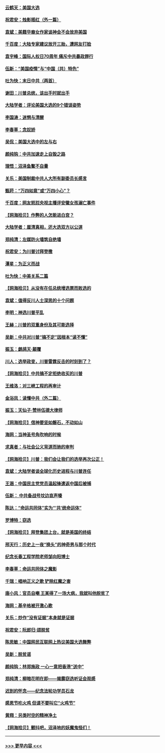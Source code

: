#### [云鹤天：美国大选](../pages/nsc993/n12615994.md?t=12130802) 
#### [祝君安：烛影摇红（外一篇）](../pages/nsc993/n12615975.md?t=12130802) 
#### [袁斌：美籍华裔女作家谈神会不会放弃美国](../pages/nsc993/n12615263.md?t=12130802) 
#### [千百度：大陆专家建议放开三胎，遭网友打脸](../pages/nsc993/n12614456.md?t=12130802) 
#### [袁宇峰：国际人权日70周年 痛斥中共暴政罪行](../pages/nsc993/n12611965.md?t=12130802) 
#### [伍新：“美国疫情”与“中国（共）特色”](../pages/nsc993/n12611463.md?t=12130802) 
#### [吐为快：末日中共（两首）](../pages/nsc993/n12611461.md?t=12130802) 
#### [谢田：川普总统，该出手时就出手](../pages/nsc993/n12610905.md?t=12130802) 
#### [大陆学者：评论美国大选的9个错误姿势](../pages/nsc993/n12609586.md?t=12130802) 
#### [李国涛：迷惘与清醒](../pages/nsc993/n12607532.md?t=12130802) 
#### [李春草：念奴娇](../pages/nsc993/n12607083.md?t=12130802) 
#### [吴侃：美国大选中的左与右](../pages/nsc993/n12607054.md?t=12130802) 
#### [颜纯钩：中共加速走上自毁之路](../pages/nsc993/n12606473.md?t=12130802) 
#### [理悟：沼泽鱼鳖不自量](../pages/nsc993/n12606454.md?t=12130802) 
#### [关乐：美国制裁中共人大所有副委员长感言](../pages/nsc993/n12606442.md?t=12130802) 
#### [甄莳：“万四如意”或“万四小心”？](../pages/nsc993/n12606091.md?t=12130802) 
#### [千百度：网友怒怼央视主播评安徽女孩溺亡事件](../pages/nsc993/n12605370.md?t=12130802) 
#### [【网海拾贝】作弊的人怎能进白宫？](../pages/nsc993/n12603546.md?t=12130802) 
#### [大陆学者：厘清真相，还大选双方以公道](../pages/nsc993/n12603475.md?t=12130802) 
#### [郑纯清：左媒防火墙筑自绝墙](../pages/nsc993/n12602226.md?t=12130802) 
#### [祝君安：为川普讨拜登檄](../pages/nsc993/n12602199.md?t=12130802) 
#### [潭星：为正义而战](../pages/nsc993/n12600926.md?t=12130802) 
#### [吐为快：中美关系二篇](../pages/nsc993/n12600908.md?t=12130802) 
#### [【网海拾贝】从没有在任总统增选票而败选的](../pages/nsc993/n12600435.md?t=12130802) 
#### [袁斌：值得反川人士深思的十个问题](../pages/nsc993/n12600332.md?t=12130802) 
#### [李明：神选川普平乱](../pages/nsc993/n12599751.md?t=12130802) 
#### [王赫：川普的双重身份及其可能选择](../pages/nsc993/n12599723.md?t=12130802) 
#### [吴新：中共对川普“搞不定”因根本“读不懂”](../pages/nsc993/n12599502.md?t=12130802) 
#### [振玉：鹧鸪天‧颠覆](../pages/nsc993/n12599494.md?t=12130802) 
#### [川人：选举政变，川普雷霆反击的时刻到了？](../pages/nsc993/n12599291.md?t=12130802) 
#### [【网海拾贝】中共搞不定拒绝收买的川普](../pages/nsc993/n12598955.md?t=12130802) 
#### [王维洛：对三峡工程的再审计](../pages/nsc993/n12598436.md?t=12130802) 
#### [金浴凤：读懂中共（外二篇）](../pages/nsc993/n12597943.md?t=12130802) 
#### [振玉：天仙子‧赞林伍德大律师](../pages/nsc993/n12597929.md?t=12130802) 
#### [【网海拾贝】信神要坚如磐石，不动如山](../pages/nsc993/n12597901.md?t=12130802) 
#### [海网：当神圣号角吹响的时候](../pages/nsc993/n12595891.md?t=12130802) 
#### [求真者：与社会公义背道而驰的审判](../pages/nsc993/n12595868.md?t=12130802) 
#### [【网海拾贝】川普：我们会让我们的选举再次公正！](../pages/nsc993/n12594930.md?t=12130802) 
#### [袁斌：大陆学者谈全球化历史进程与川普连任](../pages/nsc993/n12594690.md?t=12130802) 
#### [王涵：中国民主党党员温起锋遣返中国后被捕](../pages/nsc993/n12594540.md?t=12130802) 
#### [伍新： 中共备战号坟边哀声嚎](../pages/nsc993/n12593086.md?t=12130802) 
#### [陈达：“命运共同体”实为“‘共’统命运体”](../pages/nsc993/n12590865.md?t=12130802) 
#### [罗博特：窃选](../pages/nsc993/n12590619.md?t=12130802) 
#### [【网海拾贝】拜登集团上台，就是美国的终结](../pages/nsc993/n12589725.md?t=12130802) 
#### [邢天行：历史上一夜“换头”的神奇男与那个时代](../pages/nsc993/n12589424.md?t=12130802) 
#### [纪念长春工程学院老师邹向阳博士](../pages/nsc993/n12585390.md?t=12130802) 
#### [李春草：命运共同体之魔影](../pages/nsc993/n12585026.md?t=12130802) 
#### [千瑞：唱响正义之歌 铲除红魔之害](../pages/nsc993/n12585002.md?t=12130802) 
#### [唐小风：官员自嘲 王某得了一场大病，我就叫他脱贫了](../pages/nsc993/n12584981.md?t=12130802) 
#### [海网：基辛格被开激心歌](../pages/nsc993/n12584946.md?t=12130802) 
#### [关乐：炒作“没有证据”本身就是证据](../pages/nsc993/n12583146.md?t=12130802) 
#### [祝君安：阮郎归‧颂脱贫](../pages/nsc993/n12583119.md?t=12130802) 
#### [陈思敏：中国网民互联网上热议美国大选舞弊](../pages/nsc993/n12582845.md?t=12130802) 
#### [吴新：脱贫谣](../pages/nsc993/n12580839.md?t=12130802) 
#### [颜纯钩：林郑施政 一心一意把香港“送中”](../pages/nsc993/n12580805.md?t=12130802) 
#### [郑纯清：柳暗花明在即——揭露窃选听证会观感](../pages/nsc993/n12580795.md?t=12130802) 
#### [迟到的怀念——纪念法轮功学员石龙](../pages/nsc993/n12580245.md?t=12130802) 
#### [感恩节吃火鸡  但请不要叫它“火鸡节”](../pages/nsc993/n12580252.md?t=12130802) 
#### [黄翔：另类时空的精神净土](../pages/nsc993/n12578638.md?t=12130802) 
#### [【网海拾贝】颤抖吧，沼泽地的妖魔鬼怪们！](../pages/nsc993/n12578552.md?t=12130802) 

----
#### [ >>> 更早内容 <<< ](../indexes/nsc993-earlier.md)
